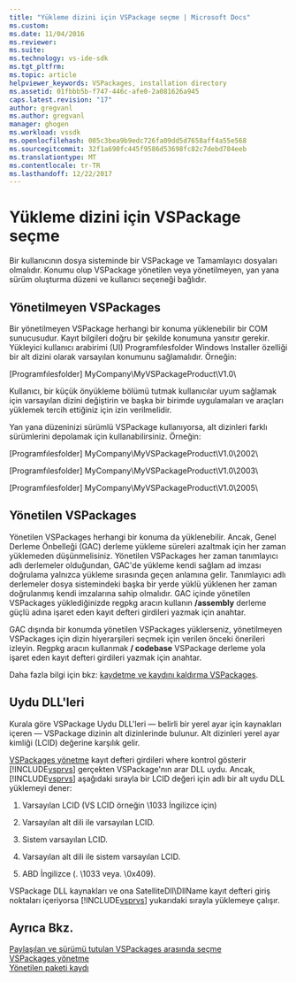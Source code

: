 ```yaml
---
title: "Yükleme dizini için VSPackage seçme | Microsoft Docs"
ms.custom: 
ms.date: 11/04/2016
ms.reviewer: 
ms.suite: 
ms.technology: vs-ide-sdk
ms.tgt_pltfrm: 
ms.topic: article
helpviewer_keywords: VSPackages, installation directory
ms.assetid: 01fbbb5b-f747-446c-afe0-2a081626a945
caps.latest.revision: "17"
author: gregvanl
ms.author: gregvanl
manager: ghogen
ms.workload: vssdk
ms.openlocfilehash: 085c3bea9b9edc726fa09dd5d7658aff4a55e568
ms.sourcegitcommit: 32f1a690fc445f9586d53698fc82c7debd784eeb
ms.translationtype: MT
ms.contentlocale: tr-TR
ms.lasthandoff: 12/22/2017
---
```

# <a name="choosing-the-installation-directory-for-a-vspackage"></a>Yükleme dizini için VSPackage seçme
Bir kullanıcının dosya sisteminde bir VSPackage ve Tamamlayıcı dosyaları olmalıdır. Konumu olup VSPackage yönetilen veya yönetilmeyen, yan yana sürüm oluşturma düzeni ve kullanıcı seçeneği bağlıdır.  
  
## <a name="unmanaged-vspackages"></a>Yönetilmeyen VSPackages  
 Bir yönetilmeyen VSPackage herhangi bir konuma yüklenebilir bir COM sunucusudur. Kayıt bilgileri doğru bir şekilde konumuna yansıtır gerekir. Yükleyici kullanıcı arabirimi (UI) Programfılesfolder Windows Installer özelliği bir alt dizini olarak varsayılan konumunu sağlamalıdır. Örneğin:  
  
 [Programfılesfolder] MyCompany\MyVSPackageProduct\V1.0\  
  
 Kullanıcı, bir küçük önyükleme bölümü tutmak kullanıcılar uyum sağlamak için varsayılan dizini değiştirin ve başka bir birimde uygulamaları ve araçları yüklemek tercih ettiğiniz için izin verilmelidir.  
  
 Yan yana düzeninizi sürümlü VSPackage kullanıyorsa, alt dizinleri farklı sürümlerini depolamak için kullanabilirsiniz. Örneğin:  
  
 [Programfılesfolder] MyCompany\MyVSPackageProduct\V1.0\2002\  
  
 [Programfılesfolder] MyCompany\MyVSPackageProduct\V1.0\2003\  
  
 [Programfılesfolder] MyCompany\MyVSPackageProduct\V1.0\2005\  
  
## <a name="managed-vspackages"></a>Yönetilen VSPackages  
 Yönetilen VSPackages herhangi bir konuma da yüklenebilir. Ancak, Genel Derleme Önbelleği (GAC) derleme yükleme süreleri azaltmak için her zaman yüklemeden düşünmelisiniz. Yönetilen VSPackages her zaman tanımlayıcı adlı derlemeler olduğundan, GAC'de yükleme kendi sağlam ad imzası doğrulama yalnızca yükleme sırasında geçen anlamına gelir. Tanımlayıcı adlı derlemeler dosya sistemindeki başka bir yerde yüklü yüklenen her zaman doğrulanmış kendi imzalarına sahip olmalıdır. GAC içinde yönetilen VSPackages yüklediğinizde regpkg aracın kullanın **/assembly** derleme güçlü adına işaret eden kayıt defteri girdileri yazmak için anahtar.  
  
 GAC dışında bir konumda yönetilen VSPackages yüklerseniz, yönetilmeyen VSPackages için dizin hiyerarşileri seçmek için verilen önceki önerileri izleyin. Regpkg aracın kullanmak **/ codebase** VSPackage derleme yola işaret eden kayıt defteri girdileri yazmak için anahtar.  
  
 Daha fazla bilgi için bkz: [kaydetme ve kaydını kaldırma VSPackages](../../extensibility/registering-and-unregistering-vspackages.md).  
  
## <a name="satellite-dlls"></a>Uydu DLL'leri  
 Kurala göre VSPackage Uydu DLL'leri — belirli bir yerel ayar için kaynakları içeren — VSPackage dizinin alt dizinlerinde bulunur. Alt dizinleri yerel ayar kimliği (LCID) değerine karşılık gelir.  
  
 [VSPackages yönetme](../../extensibility/managing-vspackages.md) kayıt defteri girdileri where kontrol gösterir [!INCLUDE[vsprvs](../../code-quality/includes/vsprvs_md.md)] gerçekten VSPackage'nın arar DLL uydu. Ancak, [!INCLUDE[vsprvs](../../code-quality/includes/vsprvs_md.md)] aşağıdaki sırayla bir LCID değeri için adlı bir alt uydu DLL yüklemeyi dener:  
  
1.  Varsayılan LCID (VS LCID örneğin \1033 İngilizce için)  
  
2.  Varsayılan alt dili ile varsayılan LCID.  
  
3.  Sistem varsayılan LCID.  
  
4.  Varsayılan alt dili ile sistem varsayılan LCID.  
  
5.  ABD İngilizce (. \1033 veya. \0x409).  
  
 VSPackage DLL kaynakları ve ona SatelliteDll\DllName kayıt defteri giriş noktaları içeriyorsa [!INCLUDE[vsprvs](../../code-quality/includes/vsprvs_md.md)] yukarıdaki sırayla yüklemeye çalışır.  
  
## <a name="see-also"></a>Ayrıca Bkz.  
 [Paylaşılan ve sürümü tutulan VSPackages arasında seçme](../../extensibility/choosing-between-shared-and-versioned-vspackages.md)   
 [VSPackages yönetme](../../extensibility/managing-vspackages.md)   
 [Yönetilen paketi kaydı](http://msdn.microsoft.com/en-us/f69e0ea3-6a92-4639-8ca9-4c9c210e58a1)